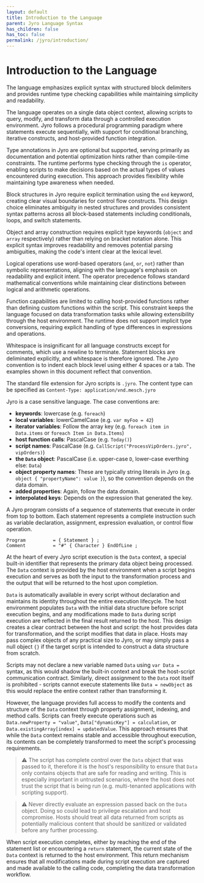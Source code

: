 ```yaml
---
layout: default
title: Introduction to the Language
parent: Jyro Language Syntax
has_children: false
has_toc: false
permalink: /jyro/introduction/
---
```


# Introduction to the Language

The language emphasizes explicit syntax with structured block delimiters and provides runtime type checking capabilities while maintaining simplicity and readability.

The language operates on a single data object context, allowing scripts to query, modify, and transform data through a controlled execution environment. Jyro follows a procedural programming paradigm where statements execute sequentially, with support for conditional branching, iterative constructs, and host-provided function integration.

Type annotations in Jyro are optional but supported, serving primarily as documentation and potential optimization hints rather than compile-time constraints. The runtime performs type checking through the `is` operator, enabling scripts to make decisions based on the actual types of values encountered during execution. This approach provides flexibility while maintaining type awareness when needed.

Block structures in Jyro require explicit termination using the `end` keyword, creating clear visual boundaries for control flow constructs. This design choice eliminates ambiguity in nested structures and provides consistent syntax patterns across all block-based statements including conditionals, loops, and switch statements.

Object and array construction requires explicit type keywords (`object` and `array` respectively) rather than relying on bracket notation alone. This explicit syntax improves readability and removes potential parsing ambiguities, making the code's intent clear at the lexical level.

Logical operations use word-based operators (`and`, `or`, `not`) rather than symbolic representations, aligning with the language's emphasis on readability and explicit intent. The operator precedence follows standard mathematical conventions while maintaining clear distinctions between logical and arithmetic operations.

Function capabilities are limited to calling host-provided functions rather than defining custom functions within the script. This constraint keeps the language focused on data transformation tasks while allowing extensibility through the host environment. The runtime does not support implicit type conversions, requiring explicit handling of type differences in expressions and operations.

Whitespace is insignificant for all language constructs except for comments, which use a newline to terminate. Statement blocks are deliminated explicitly, and whitespace is therefore ignored. The Jyro convention is to indent each block level using either 4 spaces or a tab. The examples shown in this document reflect that convention.

The standard file extension for Jyro scripts is `.jyro`. The content type can be specified as `Content-Type: application/vnd.mesch.jyro`

Jyro is a case sensitive language. The case conventions are:

* **keywords**: lowercase (e.g. `foreach`)
* **local variables**: lowerCamelCase (e.g. `var myFoo = 42`)
* **iterator variables**: Follow the array key (e.g. `foreach item in Data.items` or `foreach Item in Data.Items`)
* **host function calls**: PascalCase (e.g. `Today()`)
* **script names**: PascalCase (e.g. `CallScript("ProcessVipOrders.jyro", vipOrders)`)
* **the `Data` object**: PascalCase (i.e. upper-case `D`, lower-case everthing else: `Data`)
* **object property names**: These are typically string literals in Jyro (e.g. `object { "propertyName": value }`), so the convention depends on the data domain.
* **added properties**: Again, follow the data domain.
* **interpolated keys**: Depends on the expression that generated the key.

A Jyro program consists of a sequence of statements that execute in order from top to bottom. Each statement represents a complete instruction such as variable declaration, assignment, expression evaluation, or control flow operation.

```
Program          = { Statement } ;
Comment          = "#" { Character } EndOfLine ;
```

At the heart of every Jyro script execution is the `Data` context, a special built-in identifier that represents the primary data object being processed. The `Data` context is provided by the host environment when a script begins execution and serves as both the input to the transformation process and the output that will be returned to the host upon completion.

`Data` is automatically available in every script without declaration and maintains its identity throughout the entire execution lifecycle. The host environment populates `Data` with the initial data structure before script execution begins, and any modifications made to `Data` during script execution are reflected in the final result returned to the host. This design creates a clear contract between the host and script: the host provides data for transformation, and the script modifies that data in place. Hosts may pass complex objects of any practical size to Jyro, or may simply pass a null object `{}` if the target script is intended to construct a data structure from scratch.

Scripts may not declare a new variable named `Data` using `var Data =` syntax, as this would shadow the built-in context and break the host-script communication contract. Similarly, direct assignment to the `Data` root itself is prohibited - scripts cannot execute statements like `Data = newObject` as this would replace the entire context rather than transforming it.

However, the language provides full access to modify the contents and structure of the `Data` context through property assignment, indexing, and method calls. Scripts can freely execute operations such as `Data.newProperty = "value"`, `Data["dynamicKey"] = calculation`, or `Data.existingArray[index] = updatedValue`. This approach ensures that while the `Data` context remains stable and accessible throughout execution, its contents can be completely transformed to meet the script's processing requirements.

> ⚠ The script has complete control over the `Data` object that was passed to it, therefore it is the host's responsibility to ensure that `Data` only contains objects that are safe for reading and writing. This is especially important in untrusted scenarios, where the host does not trust the script that is being run (e.g. multi-tenanted applications with scripting support).

> ⚠ Never directly evaluate an expression passed back on the `Data` object. Doing so could lead to privilege escalation and host compromise. Hosts should treat all data returned from scripts as potentially malicious content that should be sanitized or validated before any further processing.

When script execution completes, either by reaching the end of the statement list or encountering a `return` statement, the current state of the `Data` context is returned to the host environment. This return mechanism ensures that all modifications made during script execution are captured and made available to the calling code, completing the data transformation workflow.